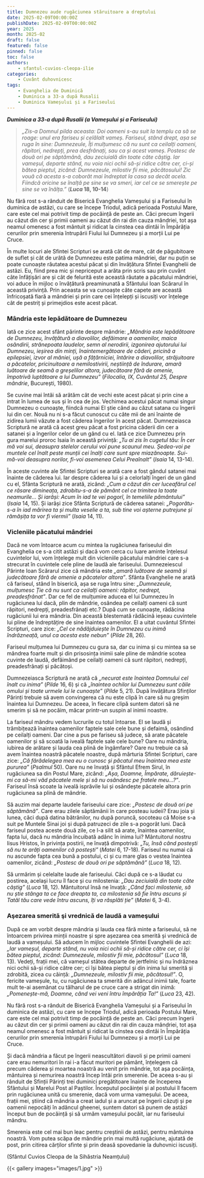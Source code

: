 ```yaml
---
title: Dumnezeu aude rugăciunea stăruitoare a dreptului
date: 2025-02-09T00:00:00Z
publishDate: 2025-02-09T00:00:00Z
year: 2025
month: 2025-02
draft: false
featured: false
pinned: false
toc: false
authors:
    - sfantul-cuvios-cleopa-ilie
categories:
    - Cuvânt duhovnicesc
tags:
    - Evanghelia de Duminică
    - Duminica a 33-a după Rusalii
    - Duminica Vameșului și a Fariseului
---
```

_**Duminica a 33-a după Rusalii (a Vameșului și a Fariseului)**_

> _„Zis-a Domnul pilda aceasta: Doi oameni s-au suit la templu ca să se roage: unul era fariseu și celălalt vameș. Fariseul, stând drept, așa se ruga în sine: Dumnezeule, Îți mulțumesc că nu sunt ca ceilalți oameni, răpitori, nedrepți, prea desfrânați, sau ca și acest vameș. Postesc de două ori pe săptămână, dau zeciuială din toate câte câștig. Iar vameșul, departe stând, nu voia nici ochii să-și ridice către cer, ci-și bătea pieptul, zicând: Dumnezeule, milostiv fii mie, păcătosului! Zic vouă că acesta s-a coborât mai îndreptat la casa sa decât acela. Fiindcă oricine se înalță pe sine se va smeri, iar cel ce se smerește pe sine se va înălța.”_ (**_Luca_ 18, 10-14**)

Nu fără rost s-a rânduit de Biserică Evanghelia Vameșului și a Fariseului în duminica de astăzi, cu care se începe Triodul, adică perioada Postului Mare, care este cel mai potrivit timp de pocăință de peste an. Căci precum îngerii au căzut din cer și primii oameni au căzut din rai din cauza mândriei, tot așa neamul omenesc a fost mântuit și ridicat la cinstea cea dintâi în Împărăția cerurilor prin smerenia întrupării Fiului lui Dumnezeu și a morții Lui pe Cruce.

În multe locuri ale Sfintei Scripturi se arată cât de mare, cât de păgubitoare de suflet și cât de urâtă de Dumnezeu este patima mândriei, dar nu puțin se poate cunoaște răutatea acestui păcat și din învățătura Sfintei Evanghelii de astăzi. Eu, fiind prea mic și nepriceput a arăta prin scris sau prin cuvânt câte înfățișări are și cât de felurită este această răutate a păcatului mândriei, voi aduce în mijloc o învățătură preaminunată a Sfântului Ioan Scărarul în această privință. Prin aceasta se va cunoaște câte capete are această înfricoșată fiară a mândriei și prin care cei înțelepți și iscusiți vor înțelege cât de pestriț și primejdios este acest păcat.

### Mândria este lepădătoare de Dumnezeu

Iată ce zice acest sfânt părinte despre mândrie: _„Mândria este lepădătoare de Dumnezeu, învățătură a diavolilor, defăimare a oamenilor, maica osândirii, strănepoata laudelor, semn al nerodirii, izgonirea ajutorului lui Dumnezeu, ieșirea din minți, înaintemergătoare de căderi, pricină a epilepsiei, izvor al mâniei, ușă a fățărniciei, întărire a diavolilor, străjuitoare a păcatelor, pricinuitoare a nemilostivirii, neștiință de îndurare, amară luătoare de seamă a greșelilor altora, judecătoare fără de omenie, împotrivă luptătoare a lui Dumnezeu”_ (_Filocalia, IX, Cuvântul 25, Despre mândrie_, București, 1980).

Se cuvine mai întâi să arătăm cât de vechi este acest păcat și prin cine a intrat în lumea de sus și în cea de jos. Vechimea acestui păcat numai singur Dumnezeu o cunoaște, fiindcă numai El știe când au căzut satana cu îngerii lui din cer. Nouă nu ni s-a făcut cunoscut cu câte mii de ani înainte de zidirea lumii văzute a fost căderea îngerilor în acest păcat. Dumnezeiasca Scriptură ne arată că acest greu păcat a fost pricina căderii din cer a satanei și a îngerilor celor de un gând cu el. Iată ce zice Dumnezeu prin gura marelui proroc Isaia în această privință: _„Tu ai zis în cugetul tău: În cer mă voi sui, deasupra stelelor cerului voi pune scaunul meu. Ședea-voi pe muntele cel înalt peste munții cei înalți care sunt spre miazănoapte. Sui-mă-voi deasupra norilor, fi-voi asemenea Celui Preaînalt”_ (_Isaia_ 14, 13-14).

În aceste cuvinte ale Sfintei Scripturi se arată care a fost gândul satanei mai înainte de căderea lui. Iar despre căderea lui și a celorlalți îngeri de un gând cu el, Sfânta Scriptură ne arată, zicând: _„Cum a căzut din cer luceafărul cel ce răsare dimineața, zdrobitu-s-a de pământ cel ce trimitea la toate neamurile… Și iarăși: Acum în iad te vei pogorî, în temeliile pământului”_ (_Isaia_ 14, 15). Și iarăși zice Sfânta Scriptură de căderea satanei: _„Pogorâtu-s-a în iad mărirea ta și multa veselie a ta, sub tine voi așterne putrejune și rămășița ta vor fi viermii”_ (_Isaia_ 14, 11).

### Vicleniile păcatului mândriei

Dacă ne vom întoarce acum cu mintea la rugăciunea fariseului din Evanghelia ce s-a citit astăzi și dacă vom cerca cu luare aminte înțelesul cuvintelor lui, vom înțelege mult din vicleniile păcatului mândriei care s-a strecurat în cuvintele cele pline de laudă ale fariseului. Dumnezeiescul Părinte Ioan Scărarul zice că mândria este _„amară luătoare de seamă și judecătoare fără de omenie a păcatelor altora”_. Sfânta Evanghelie ne arată că fariseul, stând în biserică, așa se ruga întru sine: _„Dumnezeule, mulțumesc Ție că nu sunt ca ceilalți oameni: răpitor, nedrept, preadesfrânat”_. Dar ce fel de mulțumire aducea el lui Dumnezeu în rugăciunea lui dacă, plin de mândrie, osândea pe ceilalți oameni că sunt răpitori, nedrepți, preadesfrânați etc.? După cum se cunoaște, rădăcina rugăciunii lui era mândria. Din această blestemată rădăcină ieșeau cuvintele lui pline de îndreptățire de sine înaintea oamenilor. El a uitat cuvântul Sfintei Scripturi, care zice: _„Cel ce nădăjduiește în Dumnezeu cu inimă îndrăzneață, unul ca acesta este nebun”_ (_Pilde_ 28, 26).

Fariseul mulțumea lui Dumnezeu cu gura sa, dar cu inima și cu mintea sa se mândrea foarte mult și din prisosința inimii sale pline de mândrie scotea cuvinte de laudă, defăimând pe ceilalți oameni că sunt răpitori, nedrepți, preadesfrânați și păcătoși.

Dumnezeiasca Scriptură ne arată că _„necurat este înaintea Domnului cel înalt cu inima”_ (_Pilde_ 16, 6) și că _„înaintea ochilor lui Dumnezeu sunt căile omului și toate urmele lui le cunoaște”_ (_Pilde_ 5, 21). După învățătura Sfinților Părinți trebuie să avem convingerea că nu este clipă în care să nu greșim înaintea lui Dumnezeu. De aceea, în fiecare clipă suntem datori să ne smerim și să ne pocăim, măcar printr-un suspin al inimii noastre.

La fariseul mândru vedem lucrurile cu totul întoarse. El se laudă și trâmbițează înaintea oamenilor faptele sale cele bune și defaimă, osândind pe ceilalți oameni. Dar cine a pus pe fariseu să judece, să arate păcatele oamenilor și să scoată la iveală faptele sale cele bune? Oare nu mândria, iubirea de arătare și lauda cea plină de îngâmfare? Oare nu trebuie ca să avem înaintea noastră păcatele noastre, după mărturia Sfintei Scripturi, care zice: _„Că fărădelegea mea eu o cunosc și păcatul meu înaintea mea este pururea”_ (_Psalmul_ 50). Oare nu ne învață și Sfântul Efrem Sirul, în rugăciunea sa din Postul Mare, zicând: _„Așa, Doamne, Împărate, dăruiește-mi ca să-mi văd păcatele mele și să nu osândesc pe fratele meu…?”_. Fariseul însă scoate la iveală isprăvile lui și osândește păcatele altora prin rugăciunea sa plină de mândrie.

Să auzim mai departe laudele fariseului care zice: _„Postesc de două ori pe săptămână”_. Care erau zilele săptămânii în care posteau iudeii? Erau joia și lunea, căci după datina bătrânilor, nu după poruncă, socoteau că Moise s-a suit pe Muntele Sinai joi și după patruzeci de zile s-a pogorât luni. Dacă fariseul postea aceste două zile, ce l-a silit să arate, înaintea oamenilor, fapta lui, dacă nu mândria încuibată adânc în inima lui? Mântuitorul nostru Iisus Hristos, în privința postirii, ne învață dimpotrivă: _„Tu, însă când postești să nu te arăți oamenilor că postești”_ (_Matei_ 6, 17-18). Fariseul nu numai că nu ascunde fapta cea bună a postului, ci și cu mare glas o vestea înaintea oamenilor, zicând: _„Postesc de două ori pe săptămână”_ (_Luca_ 18, 12).

Să urmărim și celelalte laude ale fariseului. Căci după ce s-a lăudat cu postirea, același lucru îl face și cu milostenia: _„Dau zeciuială din toate câte câștig”_ (_Luca_ 18, 12). Mântuitorul însă ne învață: _„Când faci milostenie, să nu știe stânga ta ce face dreapta ta, ca milostenia să fie întru ascuns și Tatăl tău care vede întru ascuns, îți va răsplăti ție”_ (_Matei_ 6, 3-4).

### Aşezarea smerită şi vrednică de laudă a vameşului

După ce am vorbit despre mândria și lauda cea fără minte a fariseului, să ne întoarcem privirea minții noastre și spre așezarea cea smerită și vrednică de laudă a vameșului. Să aducem în mijloc cuvintele Sfintei Evanghelii de azi: _„Iar vameșul, departe stând, nu voia nici ochii să-și ridice către cer, ci își bătea pieptul, zicând: Dumnezeule, milostiv fii mie, păcătosul”_ (_Luca_ 18, 13). Vedeți, frații mei, că vameșul stătea departe de jertfelnic și nu îndrăznea nici ochii să-și ridice către cer; ci își bătea pieptul și din inima lui smerită și zdrobită, zicea cu căință: _„Dumnezeule, milostiv fii mie, păcătosul!”_. O, fericite vameșule, tu, cu rugăciunea ta smerită din adâncul inimii tale, foarte mult te-ai asemănat cu tâlharul de pe cruce care a strigat din inimă: _„Pomenește-mă, Doamne, când vei veni întru împărăția Ta!”_ (_Luca_ 23, 42).

Nu fără rost s-a rânduit de Biserică Evanghelia Vameșului și a Fariseului în duminica de astăzi, cu care se începe Triodul, adică perioada Postului Mare, care este cel mai potrivit timp de pocăință de peste an. Căci precum îngerii au căzut din cer și primii oameni au căzut din rai din cauza mândriei, tot așa neamul omenesc a fost mântuit și ridicat la cinstea cea dintâi în Împărăția cerurilor prin smerenia întrupării Fiului lui Dumnezeu și a morții Lui pe Cruce.

Și dacă mândria a făcut pe îngerii neascultători diavoli și pe primii oameni care erau nemuritori în rai i-a făcut muritori pe pământ, înțelegem că precum căderea și moartea noastră au venit prin mândrie, tot așa pocăința, mântuirea și nemurirea noastră încep întâi prin smerenie. De aceea s-au și rânduit de Sfinții Părinți trei duminici pregătitoare înainte de începerea Sfântului și Marelui Post al Paștilor. Începutul pocăinței și al postului îl facem prin rugăciunea unită cu smerenie, dacă vom urma vameșului. De aceea, frații mei, știind că mândria a creat iadul și a aruncat pe îngerii căzuți și pe oamenii nepocăiți în adâncul gheenei, suntem datori să punem de astăzi început bun de pocăință și să urmăm vameșului pocăit, iar nu fariseului mândru.

Smerenia este cel mai bun leac pentru creștinii de astăzi, pentru mântuirea noastră. Vom putea scăpa de mândrie prin mai multă rugăciune, ajutată de post, prin citirea cărților sfinte și prin deasă spovedanie la duhovnici iscusiți.

(Sfântul Cuvios Cleopa de la Sihăstria Neamțului)

{{< gallery images="images/1.jpg" >}}